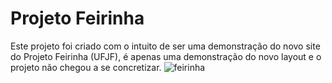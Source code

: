 # Projeto Feirinha

Este projeto foi criado com o intuito de ser uma demonstração do novo site do Projeto Feirinha (UFJF), é apenas uma demonstração do novo layout e o projeto não chegou a se concretizar.
![feirinha](https://user-images.githubusercontent.com/84111045/162769007-1ac9a591-2ce7-49ae-a397-fad37a6e08d0.png)
